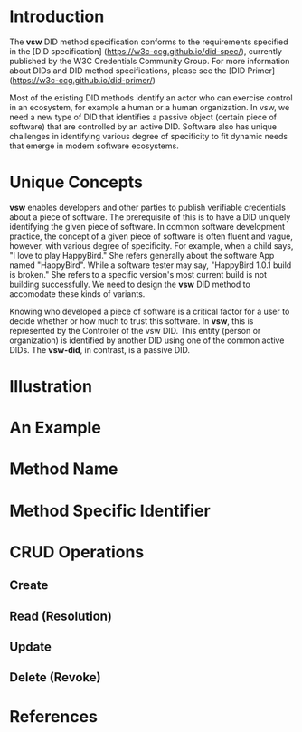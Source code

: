 # Introduction
The **vsw** DID method specification conforms to the requirements specified in the [DID specification]
(https://w3c-ccg.github.io/did-spec/), currently published by the W3C Credentials Community Group.
For more information about DIDs and DID method specifications, please see the [DID Primer]
(https://w3c-ccg.github.io/did-primer/)

Most of the existing DID methods identify an actor who can exercise control in an ecosystem,
for example a human or a human organization. In vsw, we need a new type of DID that identifies a
passive object (certain piece of software) that are controlled by an active DID. Software also has
unique challenges in identifying various degree of specificity to fit dynamic needs that emerge in
modern software ecosystems.

# Unique Concepts
**vsw** enables developers and other parties to publish verifiable credentials about a piece of software.
The prerequisite of this is to have a DID uniquely identifying the given piece of software. In common
software development practice, the concept of a given piece of software is often fluent and vague, however,
with various degree of specificity. For example, when a child says, "I love to play HappyBird." She refers
generally about the software App named "HappyBird". While a software tester may say, "HappyBird 1.0.1 build
is broken." She refers to a specific version's most current build is not building successfully.
We need to design the **vsw** DID method to accomodate these kinds of variants.

Knowing who developed a piece of software is a critical factor for a user to decide whether or how much
to trust this software. In **vsw**, this is represented by the Controller of the vsw DID. This entity (person
or organization) is identified by another DID using one of the common active DIDs. The **vsw-did**, in contrast,
is a passive DID.

# Illustration

# An Example

# Method Name

# Method Specific Identifier

# CRUD Operations

## Create

## Read (Resolution)

## Update

## Delete (Revoke)

# References
